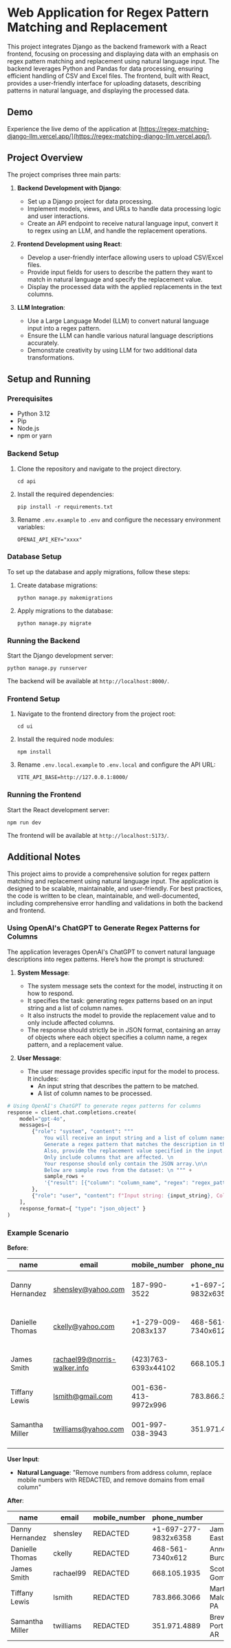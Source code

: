 # Web Application for Regex Pattern Matching and Replacement

This project integrates Django as the backend framework with a React frontend, focusing on processing and displaying data with an emphasis on regex pattern matching and replacement using natural language input. The backend leverages Python and Pandas for data processing, ensuring efficient handling of CSV and Excel files. The frontend, built with React, provides a user-friendly interface for uploading datasets, describing patterns in natural language, and displaying the processed data.

## Demo

Experience the live demo of the application at [https://regex-matching-django-llm.vercel.app/](https://regex-matching-django-llm.vercel.app/).

## Project Overview

The project comprises three main parts:

1. **Backend Development with Django**:

   - Set up a Django project for data processing.
   - Implement models, views, and URLs to handle data processing logic and user interactions.
   - Create an API endpoint to receive natural language input, convert it to regex using an LLM, and handle the replacement operations.

2. **Frontend Development using React**:

   - Develop a user-friendly interface allowing users to upload CSV/Excel files.
   - Provide input fields for users to describe the pattern they want to match in natural language and specify the replacement value.
   - Display the processed data with the applied replacements in the text columns.

3. **LLM Integration**:
   - Use a Large Language Model (LLM) to convert natural language input into a regex pattern.
   - Ensure the LLM can handle various natural language descriptions accurately.
   - Demonstrate creativity by using LLM for two additional data transformations.

## Setup and Running

### Prerequisites

- Python 3.12
- Pip
- Node.js
- npm or yarn

### Backend Setup

1. Clone the repository and navigate to the project directory.
   ```
   cd api
   ```
2. Install the required dependencies:
   ```
   pip install -r requirements.txt
   ```
3. Rename `.env.example` to `.env` and configure the necessary environment variables:
   ```
   OPENAI_API_KEY="xxxx"
   ```

### Database Setup

To set up the database and apply migrations, follow these steps:

1. Create database migrations:
   ```
   python manage.py makemigrations
   ```
2. Apply migrations to the database:
   ```
   python manage.py migrate
   ```

### Running the Backend

Start the Django development server:

```
python manage.py runserver
```

The backend will be available at `http://localhost:8000/`.

### Frontend Setup

1. Navigate to the frontend directory from the project root:
   ```
   cd ui
   ```
2. Install the required node modules:
   ```
   npm install
   ```
3. Rename `.env.local.example` to `.env.local` and configure the API URL:
   ```
   VITE_API_BASE=http://127.0.0.1:8000/
   ```

### Running the Frontend

Start the React development server:

```
npm run dev
```

The frontend will be available at `http://localhost:5173/`.

## Additional Notes

This project aims to provide a comprehensive solution for regex pattern matching and replacement using natural language input. The application is designed to be scalable, maintainable, and user-friendly. For best practices, the code is written to be clean, maintainable, and well-documented, including comprehensive error handling and validations in both the backend and frontend.

### Using OpenAI's ChatGPT to Generate Regex Patterns for Columns

The application leverages OpenAI's ChatGPT to convert natural language descriptions into regex patterns. Here’s how the prompt is structured:

1. **System Message**:

   - The system message sets the context for the model, instructing it on how to respond.
   - It specifies the task: generating regex patterns based on an input string and a list of column names.
   - It also instructs the model to provide the replacement value and to only include affected columns.
   - The response should strictly be in JSON format, containing an array of objects where each object specifies a column name, a regex pattern, and a replacement value.

2. **User Message**:
   - The user message provides specific input for the model to process. It includes:
     - An input string that describes the pattern to be matched.
     - A list of column names to be processed.

```python
# Using OpenAI's ChatGPT to generate regex patterns for columns
response = client.chat.completions.create(
    model="gpt-4o",
    messages=[
        {"role": "system", "content": """
            You will receive an input string and a list of column names.
            Generate a regex pattern that matches the description in the input string for each column name.
            Also, provide the replacement value specified in the input. \n
            Only include columns that are affected. \n
            Your response should only contain the JSON array.\n\n
            Below are sample rows from the dataset: \n """ +
            sample_rows +
            '{"result": [{"column": "column_name", "regex": "regex_pattern", "replacement": "replacement"}]} \n You MUST answer with a JSON object that matches the JSON schema above. '
        },
        {"role": "user", "content": f"Input string: {input_string}, Column names: {', '.join(column_names)}"}
    ],
    response_format={ "type": "json_object" }
)
```

### Example Scenario

**Before**:

| name            | email                        | mobile_number        | phone_number         | address                                                      |
| --------------- | ---------------------------- | -------------------- | -------------------- | ------------------------------------------------------------ |
| Danny Hernandez | shensley@yahoo.com           | 187-990-3522         | +1-697-277-9832x6358 | 99647 Jamie Gateway Apt. 751 <br> East Cynthiafurt, RI 34838 |
| Danielle Thomas | ckelly@yahoo.com             | +1-279-009-2083x137  | 468-561-7340x612     | 48169 Anne Prairie Suite 005 <br> Burchstad, SD 98206        |
| James Smith     | rachael99@norris-walker.info | (423)763-6393x44102  | 668.105.1935         | 51502 Scott Road Suite 856 <br> Gomezville, CA 87300         |
| Tiffany Lewis   | lsmith@gmail.com             | 001-636-413-9972x996 | 783.866.3066         | 5138 Martin Locks <br> Maldonadoborough, PA 47211            |
| Samantha Miller | twilliams@yahoo.com          | 001-997-038-3943     | 351.971.4889         | 16073 Brewer Pass Apt. 128 <br> Port Richardside, AR 45166   |

**User Input**:

- **Natural Language**: "Remove numbers from address column, replace mobile numbers with REDACTED, and remove domains from email column"

**After**:

| name            | email     | mobile_number | phone_number         | address                                      |
| --------------- | --------- | ------------- | -------------------- | -------------------------------------------- |
| Danny Hernandez | shensley  | REDACTED      | +1-697-277-9832x6358 | Jamie Gateway Apt. <br> East Cynthiafurt, RI |
| Danielle Thomas | ckelly    | REDACTED      | 468-561-7340x612     | Anne Prairie Suite <br> Burchstad, SD        |
| James Smith     | rachael99 | REDACTED      | 668.105.1935         | Scott Road Suite <br> Gomezville, CA         |
| Tiffany Lewis   | lsmith    | REDACTED      | 783.866.3066         | Martin Locks <br> Maldonadoborough, PA       |
| Samantha Miller | twilliams | REDACTED      | 351.971.4889         | Brewer Pass Apt. <br> Port Richardside, AR   |
